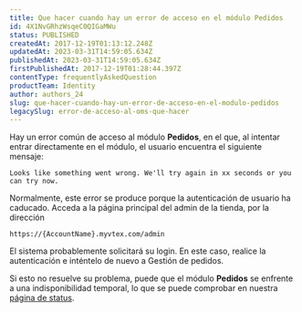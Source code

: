 ```yaml
---
title: Que hacer cuando hay un error de acceso en el módulo Pedidos
id: 4X1NvGRhzWsqeC0QIGaMWu
status: PUBLISHED
createdAt: 2017-12-19T01:13:12.248Z
updatedAt: 2023-03-31T14:59:05.634Z
publishedAt: 2023-03-31T14:59:05.634Z
firstPublishedAt: 2017-12-19T01:28:44.397Z
contentType: frequentlyAskedQuestion
productTeam: Identity
author: authors_24
slug: que-hacer-cuando-hay-un-error-de-acceso-en-el-modulo-pedidos
legacySlug: error-de-acceso-al-oms-que-hacer
---
```


Hay un error común de acceso al módulo **Pedidos**, en el que, al intentar entrar directamente en el módulo, el usuario encuentra el siguiente mensaje:

`Looks like something went wrong. We'll try again in xx seconds or you can try now.`

Normalmente, este error se produce porque la autenticación de usuario ha caducado. Acceda a la página principal del admin de la tienda, por la dirección 

`https://{AccountName}.myvtex.com/admin`

El sistema probablemente solicitará su login. En este caso, realice la autenticación e inténtelo de nuevo a Gestión de pedidos.

Si esto no resuelve su problema, puede que el módulo **Pedidos** se enfrente a una indisponibilidad temporal, lo que se puede comprobar en nuestra [página de status](http://status.vtex.com/).
